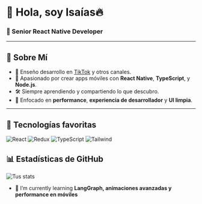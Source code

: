 # 👋 Hola, soy Isaías🔥

### 🚀 Senior React Native Developer

---

## 🚀 Sobre Mí

- 🎥 Enseño desarrollo en [TikTok](https://tiktok.com/norella999) y otros canales.
- 🧠 Apasionado por crear apps móviles con **React Native**, **TypeScript**, y **Node.js**.
- 🛠 Siempre aprendiendo y compartiendo lo que descubro.
- 🧼 Enfocado en **performance**, **experiencia de desarrollador** y **UI limpia**.

---

## 🧠 Tecnologías favoritas

![React](https://img.shields.io/badge/-React-61DAFB?logo=react&logoColor=white&style=for-the-badge)
![Redux](https://img.shields.io/badge/-Redux-764ABC?logo=redux&logoColor=white&style=for-the-badge)
![TypeScript](https://img.shields.io/badge/-TypeScript-3178C6?logo=typescript&logoColor=white&style=for-the-badge)
![Tailwind](https://img.shields.io/badge/-Tailwind-06B6D4?logo=tailwindcss&logoColor=white&style=for-the-badge)


## 📊 Estadísticas de GitHub

![Tus stats](https://github-readme-stats.vercel.app/api?username=oraisaias&show_icons=true&theme=tokyonight)

- 🌱 I’m currently learning **LangGraph, animaciones avanzadas y performance en móviles**


<!--START_SECTION:activity-->

<!--END_SECTION:activity-->
